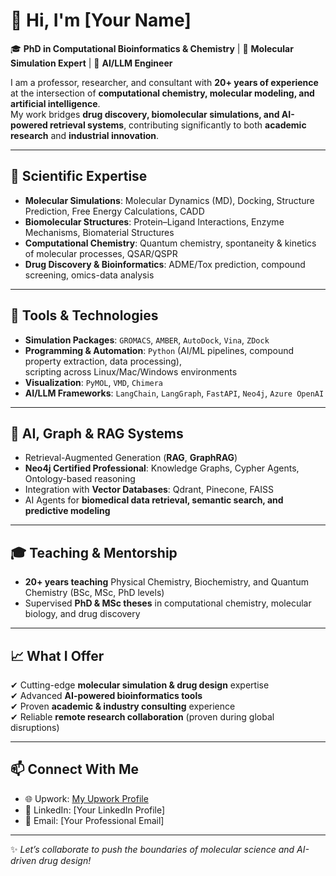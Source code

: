 # 👋 Hi, I'm [Your Name]

🎓 **PhD in Computational Bioinformatics & Chemistry** | 🧪 **Molecular Simulation Expert** | 🤖 **AI/LLM Engineer**  

I am a professor, researcher, and consultant with **20+ years of experience** at the intersection of **computational chemistry, molecular modeling, and artificial intelligence**.  
My work bridges **drug discovery, biomolecular simulations, and AI-powered retrieval systems**, contributing significantly to both **academic research** and **industrial innovation**.  

---

## 🔬 Scientific Expertise
- **Molecular Simulations**: Molecular Dynamics (MD), Docking, Structure Prediction, Free Energy Calculations, CADD  
- **Biomolecular Structures**: Protein–Ligand Interactions, Enzyme Mechanisms, Biomaterial Structures  
- **Computational Chemistry**: Quantum chemistry, spontaneity & kinetics of molecular processes, QSAR/QSPR  
- **Drug Discovery & Bioinformatics**: ADME/Tox prediction, compound screening, omics-data analysis  

---

## 🧪 Tools & Technologies
- **Simulation Packages**: `GROMACS`, `AMBER`, `AutoDock`, `Vina`, `ZDock`  
- **Programming & Automation**: `Python` (AI/ML pipelines, compound property extraction, data processing),  
  scripting across Linux/Mac/Windows environments  
- **Visualization**: `PyMOL`, `VMD`, `Chimera`  
- **AI/LLM Frameworks**: `LangChain`, `LangGraph`, `FastAPI`, `Neo4j`, `Azure OpenAI`  

---

## 🤖 AI, Graph & RAG Systems
- Retrieval-Augmented Generation (**RAG**, **GraphRAG**)  
- **Neo4j Certified Professional**: Knowledge Graphs, Cypher Agents, Ontology-based reasoning  
- Integration with **Vector Databases**: Qdrant, Pinecone, FAISS  
- AI Agents for **biomedical data retrieval, semantic search, and predictive modeling**  

---

## 🎓 Teaching & Mentorship
- **20+ years teaching** Physical Chemistry, Biochemistry, and Quantum Chemistry (BSc, MSc, PhD levels)  
- Supervised **PhD & MSc theses** in computational chemistry, molecular biology, and drug discovery  

---

## 📈 What I Offer
✔ Cutting-edge **molecular simulation & drug design** expertise  
✔ Advanced **AI-powered bioinformatics tools**  
✔ Proven **academic & industry consulting** experience  
✔ Reliable **remote research collaboration** (proven during global disruptions)  

---

## 📫 Connect With Me
- 🌐 Upwork: [My Upwork Profile](https://www.upwork.com/freelancers/~0198713a10400712d2)  
- 💼 LinkedIn: [Your LinkedIn Profile]  
- 📧 Email: [Your Professional Email]  

---

✨ *Let’s collaborate to push the boundaries of molecular science and AI-driven drug design!*  
